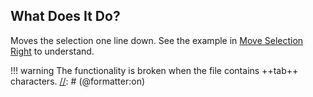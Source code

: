 ## What Does It Do?

Moves the selection one line down. See the example in [Move Selection Right](Move%20Selection%20Right.md#example) to understand.

[//]: # (@formatter:off)
!!! warning
    The functionality is broken when the file contains ++tab++ characters.
[//]: # (@formatter:on)
